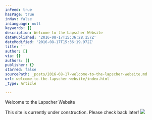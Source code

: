 ```yaml
---
inFeed: true
hasPage: true
inNav: false
inLanguage: null
keywords: []
description: Welcome to the Lapscher Website
datePublished: '2016-08-17T15:36:28.157Z'
dateModified: '2016-08-17T15:36:19.972Z'
title: ''
author: []
via: {}
authors: []
publisher: {}
starred: false
sourcePath: _posts/2016-08-17-welcome-to-the-lapscher-website.md
url: welcome-to-the-lapscher-website/index.html
_type: Article

---
```

Welcome to the Lapscher Website

This site is currently under construction. Please check back later!
![](https://the-grid-user-content.s3-us-west-2.amazonaws.com/6599a746-82a2-4e0a-8e88-4e5ca068948a.jpg)